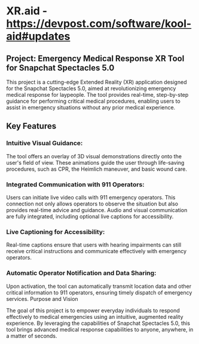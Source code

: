 

# XR.aid - https://devpost.com/software/kool-aid#updates
## Project: Emergency Medical Response XR Tool for Snapchat Spectacles 5.0
This project is a cutting-edge Extended Reality (XR) application designed for the Snapchat Spectacles 5.0, aimed at revolutionizing emergency medical response for laypeople. The tool provides real-time, step-by-step guidance for performing critical medical procedures, enabling users to assist in emergency situations without any prior medical experience.

## Key Features

### Intuitive Visual Guidance:
The tool offers an overlay of 3D visual demonstrations directly onto the user's field of view. These animations guide the user through life-saving procedures, such as CPR, the Heimlich maneuver, and basic wound care.

### Integrated Communication with 911 Operators:
Users can initiate live video calls with 911 emergency operators. This connection not only allows operators to observe the situation but also provides real-time advice and guidance.
Audio and visual communication are fully integrated, including optional live captions for accessibility.

### Live Captioning for Accessibility:
Real-time captions ensure that users with hearing impairments can still receive critical instructions and communicate effectively with emergency operators.

### Automatic Operator Notification and Data Sharing:
Upon activation, the tool can automatically transmit location data and other critical information to 911 operators, ensuring timely dispatch of emergency services.
Purpose and Vision

The goal of this project is to empower everyday individuals to respond effectively to medical emergencies using an intuitive, augmented reality experience. By leveraging the capabilities of Snapchat Spectacles 5.0, this tool brings advanced medical response capabilities to anyone, anywhere, in a matter of seconds.
